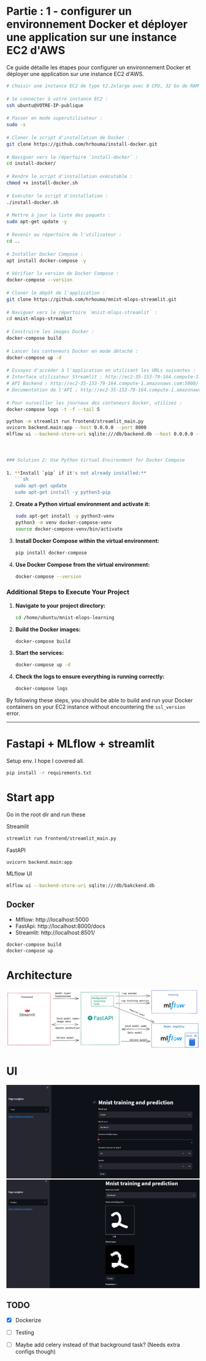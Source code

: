# Partie : 1 - configurer un environnement Docker et déployer une application sur une instance EC2 d'AWS

Ce guide détaille les étapes pour configurer un environnement Docker et déployer une application sur une instance EC2 d'AWS.

```bash
# Choisir une instance EC2 de type t2.2xlarge avec 8 CPU, 32 Go de RAM et 50 Go de volume de stockage.

# Se connecter à votre instance EC2 :
ssh ubuntu@VOTRE-IP-publique

# Passer en mode superutilisateur :
sudo -s

# Cloner le script d'installation de Docker :
git clone https://github.com/hrhouma/install-docker.git

# Naviguer vers le répertoire `install-docker` :
cd install-docker/

# Rendre le script d'installation exécutable :
chmod +x install-docker.sh

# Exécuter le script d'installation :
./install-docker.sh

# Mettre à jour la liste des paquets :
sudo apt-get update -y

# Revenir au répertoire de l'utilisateur :
cd ..

# Installer Docker Compose :
apt install docker-compose -y

# Vérifier la version de Docker Compose :
docker-compose --version

# Cloner le dépôt de l'application :
git clone https://github.com/hrhouma/mnist-mlops-streamlit.git

# Naviguer vers le répertoire `mnist-mlops-streamlit` :
cd mnist-mlops-streamlit

# Construire les images Docker :
docker-compose build

# Lancer les conteneurs Docker en mode détaché :
docker-compose up -d

# Essayez d'accéder à l'application en utilisant les URLs suivantes :
# Interface utilisateur Streamlit : http://ec2-35-153-79-164.compute-1.amazonaws.com:8501/
# API Backend : http://ec2-35-153-79-164.compute-1.amazonaws.com:5000/
# Documentation de l'API : http://ec2-35-153-79-164.compute-1.amazonaws.com:8000/docs#/

# Pour surveiller les journaux des conteneurs Docker, utilisez :
docker-compose logs -t -f --tail 5
```




```bash
python -m streamlit run frontend/streamlit_main.py
uvicorn backend.main:app --host 0.0.0.0 --port 8000
mlflow ui --backend-store-uri sqlite:///db/backend.db --host 0.0.0.0 --port 5000



### Solution 2: Use Python Virtual Environment for Docker Compose

1. **Install `pip` if it's not already installed:**
   ```sh
   sudo apt-get update
   sudo apt-get install -y python3-pip
   ```

2. **Create a Python virtual environment and activate it:**
   ```sh
   sudo apt-get install -y python3-venv
   python3 -m venv docker-compose-venv
   source docker-compose-venv/bin/activate
   ```

3. **Install Docker Compose within the virtual environment:**
   ```sh
   pip install docker-compose
   ```

4. **Use Docker Compose from the virtual environment:**
   ```sh
   docker-compose --version
   ```

### Additional Steps to Execute Your Project

1. **Navigate to your project directory:**
   ```sh
   cd /home/ubuntu/mnist-mlops-learning
   ```

2. **Build the Docker images:**
   ```sh
   docker-compose build
   ```

3. **Start the services:**
   ```sh
   docker-compose up -d
   ```

4. **Check the logs to ensure everything is running correctly:**
   ```sh
   docker-compose logs
   ```

By following these steps, you should be able to build and run your Docker containers on your EC2 instance without encountering the `ssl_version` error.

---------
# Fastapi + MLflow + streamlit

Setup env. I hope I covered all.
```bash
pip install -r requirements.txt
```
# Start app
Go in the root dir and run these

Streamlit
```bash
streamlit run frontend/streamlit_main.py
```

FastAPI 
```
uvicorn backend.main:app
```

MLflow UI
```bash
mlflow ui --backend-store-uri sqlite:///db/bakckend.db
```

## Docker
- Mlflow: http://localhost:5000
- FastApi: http://localhost:8000/docs
- Streamlit: http://localhost:8501/

```bash
docker-compose build
docker-compose up
```

# Architecture
![image](resources/arch.png)

# UI 
![image](resources/train_pic.png)
![image](resources/pred_pic.png)


## TODO
- [x] Dockerize
- [ ] Testing
- [ ] Maybe add celery instead of that background task? (Needs extra configs though)

